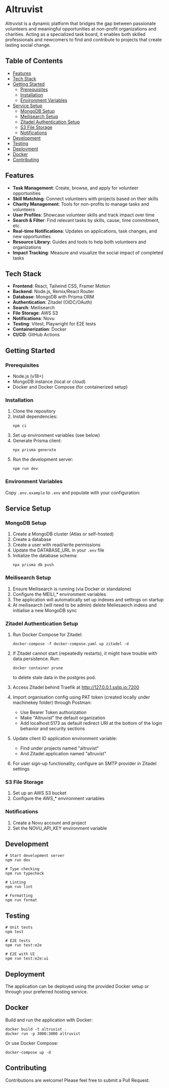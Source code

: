 # Altruvist

Altruvist is a dynamic platform that bridges the gap between passionate volunteers and meaningful opportunities at non-profit organizations and charities. Acting as a specialized task board, it enables both skilled professionals and newcomers to find and contribute to projects that create lasting social change.

## Table of Contents

- [Features](#features)
- [Tech Stack](#tech-stack)
- [Getting Started](#getting-started)
  - [Prerequisites](#prerequisites)
  - [Installation](#installation)
  - [Environment Variables](#environment-variables)
- [Service Setup](#service-setup)
  - [MongoDB Setup](#mongodb-setup)
  - [Meilisearch Setup](#meilisearch-setup)
  - [Zitadel Authentication Setup](#zitadel-authentication-setup)
  - [S3 File Storage](#s3-file-storage)
  - [Notifications](#notifications)
- [Development](#development)
- [Testing](#testing)
- [Deployment](#deployment)
- [Docker](#docker)
- [Contributing](#contributing)

## Features

- **Task Management**: Create, browse, and apply for volunteer opportunities
- **Skill Matching**: Connect volunteers with projects based on their skills
- **Charity Management**: Tools for non-profits to manage tasks and volunteers
- **User Profiles**: Showcase volunteer skills and track impact over time
- **Search & Filter**: Find relevant tasks by skills, cause, time commitment, etc.
- **Real-time Notifications**: Updates on applications, task changes, and new opportunities
- **Resource Library**: Guides and tools to help both volunteers and organizations
- **Impact Tracking**: Measure and visualize the social impact of completed tasks

## Tech Stack

- **Frontend**: React, Tailwind CSS, Framer Motion
- **Backend**: Node.js, Remix/React Router
- **Database**: MongoDB with Prisma ORM
- **Authentication**: Zitadel (OIDC/OAuth)
- **Search**: Meilisearch
- **File Storage**: AWS S3
- **Notifications**: Novu
- **Testing**: Vitest, Playwright for E2E tests
- **Containerization**: Docker
- **CI/CD**: GitHub Actions

## Getting Started

### Prerequisites

- Node.js (v18+)
- MongoDB instance (local or cloud)
- Docker and Docker Compose (for containerized setup)

### Installation

1. Clone the repository
2. Install dependencies:
   ```
   npm ci
   ```
3. Set up environment variables (see below)
4. Generate Prisma client:
   ```
   npx prisma generate
   ```
5. Run the development server:
   ```
   npm run dev
   ```

### Environment Variables

Copy `.env.example` to `.env` and populate with your configuration:

## Service Setup

### MongoDB Setup

1. Create a MongoDB cluster (Atlas or self-hosted)
2. Create a database
3. Create a user with read/write permissions
4. Update the DATABASE_URL in your `.env` file
5. Initialize the database schema:
   ```
   npx prisma db push
   ```

### Meilisearch Setup

1. Ensure Meilisearch is running (via Docker or standalone)
2. Configure the MEILI\_\* environment variables
3. The application will automatically set up indexes and settings on startup
4. At meilisearch (will need to be admin) delete Meliesaerch indexs and initialise a new MongoDB sync

### Zitadel Authentication Setup

1. Run Docker Compose for Zitadel:

   ```
   docker-compose -f docker-compose.yaml up zitadel -d
   ```

2. If Zitadel cannot start (repeatedly restarts), it might have trouble with data persistence. Run:

   ```
   docker container prune
   ```

   to delete stale data in the postgres pod.

3. Access Zitadel behind Traefik at http://127.0.0.1.sslip.io:7200

4. Import organisation config using PAT token (created locally under machinekey folder) through Postman:

   - Use Bearer Token authorization
   - Make "Altruvist" the default organization
   - Add localhost:5173 as default redirect URI at the bottom of the login behavior and security sections

5. Update client ID application environment variable:

   - Find under projects named "altruvist"
   - And Zitadel application named "altruvist"

6. For user sign-up functionality, configure an SMTP provider in Zitadel settings

### S3 File Storage

1. Set up an AWS S3 bucket
2. Configure the AWS\_\* environment variables

### Notifications

1. Create a Novu account and project
2. Set the NOVU_API_KEY environment variable

## Development

```
# Start development server
npm run dev

# Type checking
npm run typecheck

# Linting
npm run lint

# Formatting
npm run format
```

## Testing

```
# Unit tests
npm test

# E2E tests
npm run test:e2e

# E2E with UI
npm run test:e2e:ui
```

## Deployment

The application can be deployed using the provided Docker setup or through your preferred hosting service.

## Docker

Build and run the application with Docker:

```
docker build -t altruvist .
docker run -p 3000:3000 altruvist
```

Or use Docker Compose:

```
docker-compose up -d
```

## Contributing

Contributions are welcome! Please feel free to submit a Pull Request.
